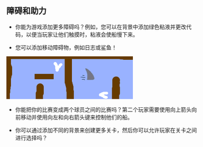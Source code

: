 ## 障碍和助力

- 你能为游戏添加更多障碍吗？例如，您可以在背景中添加绿色粘液并更改代码，以便当玩家让他们触摸时，粘液会使船慢下来。

- 您可以添加移动障碍物，例如日志或鲨鱼！

![截屏](images/boat-obstacles.png)

- 你能把你的比赛变成两个球员之间的比赛吗？第二个玩家需要使用向上箭头向前移动并使用向左和向右箭头键来控制他们的船。

- 你可以通过添加不同的背景来创建更多关卡，然后你可以允许玩家在关卡之间进行选择吗？